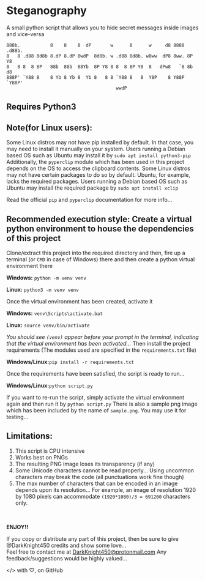 # Steganography
A small python script that allows you to hide secret messages inside images and vice-versa 
 
```
888b.           8    8    8  dP       w      8      w     d8 8888 .d88b. 
8   8 .d88 8d8b 8.dP 8.dP 8wdP  8d8b. w .d88 8d8b. w8ww  dP8 8ww. 8P  Y8 
8   8 8  8 8P   88b  88b  88Yb  8P Y8 8 8  8 8P Y8  8   dPw8   `8 8b  d8 
888P' `Y88 8    8 Yb 8 Yb 8  Yb 8   8 8 `Y88 8   8  Y8P    8 Y88P `Y88P' 
                                        wwdP                             
```
 
## Requires Python3
 
## Note(for Linux users):
 
Some Linux distros may not have pip installed by default. In that case, you may need to install it manually on your system.
Users running a Debian based OS such as Ubuntu may install it by `sudo apt install python3-pip`</br>
Additionally, the `pyperclip` module which has been used in this project depends on the OS to access the clipboard contents.
Some Linux distros may not have certain packages to do so by default. Ubuntu, for example, lacks the required packages.
Users running a Debian based OS such as Ubuntu may install the required package by `sudo apt install xclip`
 
Read the official `pip` and `pyperclip` documentation for more info...
 
## Recommended execution style: Create a virtual python environment to house the dependencies of this project
 
Clone/extract this project into the required directory and then, fire up a terminal (or `CMD` in case of Windows) there and then create a python virtual environment there
 
**Windows:**
`python -m venv venv`
 
**Linux:**
`python3 -m venv venv`
 
Once the virtual environment has been created, activate it
 
**Windows:**
`venv\Scripts\activate.bat`
 
**Linux:**
`source venv/bin/activate`
 
*You should see `(venv)` appear before your prompt in the terminal, indicating that the virtual environment has been activated...*
Then install the project requirements (The modules used are specified in the `requirements.txt` file)
 
**Windows/Linux:**`pip install -r requirements.txt`
 
Once the requirements have been satisfied, the script is ready to run...
 
**Windows/Linux:**`python script.py`
 
If you want to re-run the script, simply activate the virtual environment again and then run it by `python script.py`
There is also a sample png image which has been included by the name of `sample.png`. You may use it for testing...
 
## Limitations:
 
1. This script is CPU intensive
2. Works best on PNGs
3. The resulting PNG image loses its transparency (if any)
4. Some Unicode characters cannot be read properly... Using uncommon characters may break the code (all punctuations work fine though)
5. The max number of characters that can be encoded in an image depends upon its resolution... For example, an image of resolution 1920 by 1080 pixels can accommodate `(1920*1080)/3 = 691200` characters only.
</br></br>
  
## 

**ENJOY!!**
 
If you copy or distribute any part of this project, then be sure to give @DarkKnight450 credits and show some love...</br>
Feel free to contact me at DarkKnight450@protonmail.com
Any feedback/suggestions would be highly valued... 
 
</> with ♡, on GitHub
 


